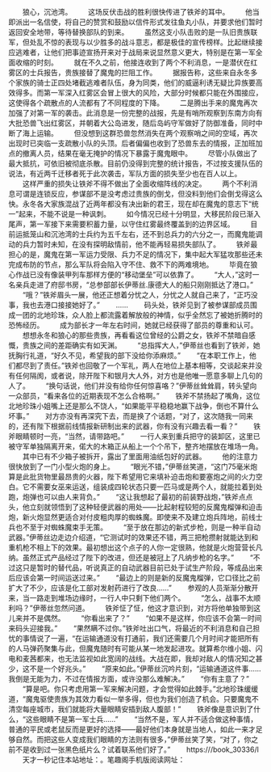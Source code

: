 　　狼心，沉池湾。
　　这场反伏击战的胜利很快传进了铁斧的耳中。
　　他当即派出一名信使，将自己的赞赏和鼓励以信件形式发往鱼丸小队，并要求他们暂时返回安全地带，等待替换部队的到来。
　　虽然这支小队击败的是一队旧贵族联军，但处乱不惊的表现与以少胜多的战斗意志，都是极佳的宣传榜样。比起继续接应逃难者，让他们把事迹宣扬开来对于战局来说显然意义更大，特别是在第一军全面收缩的时刻。
　　就在不久之前，他接连收到了两个不利消息，一是潜伏在红雾区的士兵报告，贵族接替了魔鬼的拦阻工作。
　　据报告称，这些来自永冬多个家族的骑士正四处堵截逃难者队伍，身为同类，他们的威逼利诱无疑比异族要高效得多。而第一军深入红雾区会冒上很大的风险，大部分时候都只能在外围接应，这使得各个疏散点的人流都有了不同程度的下降。
　　二是腾出手来的魔鬼再次加强了对第一军的袭击。此消息是一份完整的战报，先是有哨所观察到东南方向有大批恐兽飞出红雾区，并朝着大公岛进发，随后岛屿守军做好了防御准备，同时中断了海上运输。
　　但没想到这群恐兽忽然消失在两个观察哨之间的空域，再次出现时已突临一支疏散小队的头顶。后者偏偏也收到了恐兽东去的情报，正加班加点的撤离人员，结果在毫无掩护的情况下暴露于魔鬼眼中。
　　尽管小队做出了最大抵抗，可依旧被彻底杀散。目前仍没得到完整的统计报告，不过按支援队伍的说法，有近两千迁移者死于此次袭击，军队方面的损失至少也在百人以上。
　　这样严重的损失让铁斧不得不做出了全面收缩阵线的决定。
　　两个不利消息可谓是连锁反应，参谋部不是没考虑过贵族的倒戈，但没料到他们会倒戈得这么快。永冬各大家族混战了近两年都没有决出新的君王，现在却在魔鬼的意志下“统一”起来，不能不说是一种讽刺。
　　如今情况已经十分明显，大移民阶段已渐入尾声，第一军接下来需要积蓄力量，以守住红雾最终覆盖到的边界区域。
　　目前运抵笼山和沉池湾的士兵约为五千左右，还不到总兵力的六分之一，而魔鬼能调动的兵力暂时未知，在没有探明敌情前，他不能再轻易损失部队了。
　　铁斧最担心的是，魔鬼在第一军运力受限、兵力不足的情况下，集中起大军猛攻那些还未完成布防的节点，那么军队将会陷入守不住、救不下的两难境地。
　　毕竟在狼心作战已没有像装甲列车那样方便的“移动堡垒”可以依靠了。
　　“大人，”这时一名亲兵走进了府邸书房，“总参部部长伊蒂丝.康德大人的船只刚刚抵达了港口。”
　　“哦？”铁斧眉头一展，他还正想着分忧之人，分忧之人就自己来了，“正巧没事，我也去港口接接她好了。”
　　……
　　码头处，铁斧见到了被参谋部成员围成一团的北地珍珠，众人脸上都流露着解放般的神情，似乎全然忘了被她折腾时的恐怖经历。
　　成为部长才一年左右时间，她就已经获得了部员的尊重和认可。
　　想想永冬和狼心的那些贵族，再看看这位曾经的公爵之女，铁斧不禁暗自感慨，贵族之间的差距确实有如天渊。
　　“总指挥大人，”伊蒂丝也看到了铁斧，她抚胸行礼道，“好久不见，希望我的部下没给你添麻烦。”
　　“在本职工作上，他们都尽到了责任。”铁斧也回敬了一个军礼，两人在地位上基本相等，交谈起来并没有任何隔阂，或者说，除开陛下和银月大人外，对方也是他唯一愿意多聊上几句的人了。
　　“换句话说，他们并没有给你任何惊喜咯？”伊蒂丝耸耸肩，转头望向一众部员，“看来各位的近期表现不怎么合格啊。”
　　铁斧不禁扬起了嘴角，这位北地珍珠小姐嘴上还是那么不饶人，“如果能平平稳稳地赢下战争，倒也不算什么坏事。”
　　对方亦没有再深究下去，而是换了个话题，“对了，这次随我一同来的，还有陛下根据前线情报新研制出来的武器，你有没有兴趣去看一看？”
　　铁斧眼睛顿时一亮，“当然，请带路吧。”
　　一行人来到重兵把守的装卸区，这里已被守军单独隔离开来，偌大的木箱正从船上一个个吊下，整齐地摆放在堆场一角。
　　其中已有不少箱子被拆开，露出了里面用油纸包好的武器。
　　他的注意力很快放到了一门小型火炮的身上。
　　“眼光不错，”伊蒂丝笑道，“这门75毫米炮算是此批货物里最昂贵的火器，陛下希望用它来填补迫击炮和要塞炮之间的火力空白。它不需要女巫来运送，组装成四轮状态只要一匹马或是两个人，就能拉着到处跑，炮弹也可以由人来背负。”
　　“这让我想起了最初的前装野战炮，”铁斧点点头，他立刻就领悟到了这种轻便武器的用处——比起射程较短的反魔鬼榴弹和迫击炮，新火炮显然更适合对付皮粗肉厚的蜘蛛魔。即使来不及建立炮兵阵地，前线士兵也不至于对蜘蛛魔束手无策。
　　“至于放在那边的新式步枪，则是一种半自动武器。”伊蒂丝边走边介绍道，“它测试时的效果还不错，两三把枪攒射就能达到和重机枪不相上下的效果。最初想出这个点子的人你一定很熟，他就是火炮营营长凡纳。虽然正式产品经过了陛下的改进，但还是被冠上了凡纳步枪的名字。”
　　“不过这只是暂时的替代品，听说真正的自动武器目前已处于试生产阶段，等成品出来后应该会第一时间运送过来。”
　　“最边上的则是新的反魔鬼榴弹，它口径比之前扩大了不少，应该是化工部对发射药进行了改良……”
　　参观的人员渐渐分散开来，当一路走到堆场边缘时，一行人中只剩下他们两个。
　　“怎么，战事不太顺利吗？”伊蒂丝忽然问道。
　　铁斧怔了怔，他这才意识到，对方将他单独带到这儿来并不是偶然。
　　“你看出来了？”
　　“如果不是这样，你应该不会第一时间来码头迎接我。”
　　“果然瞒不过你。”铁斧吐出口气，将最近的不利消息和自己担忧的事情说了一遍，“在运输通道没有打通前，我们还需要几个月时间才能把所有的人马弹药聚集与此，但魔鬼随时有可能从某一地发起进攻。就算希尔维小姐、闪电和麦茜都来，也无法监视如此宽阔的战线。大战在即，我却对敌人的情况知之甚少，这不是一个好兆头。”
　　“原来如此。”伊蒂丝沉吟片刻，“运输通道这件事……我倒是无能为力，不过在情报方面，或许没那么难解决。”
　　“你有主意了？”
　　“算是吧。你只考虑用第一军来解决问题，才会觉得如此棘手。”北地珍珠缓缓道，“魔鬼驱使贵族为其效力看似一举多得，但也为我们创造了机会。只要魔鬼不清空每座城市，我们就能将大量眼睛安插到敌人腹部！”
　　铁斧像是意识到了什么，“这些眼睛不是第一军士兵……”
　　“当然不是，军人并不适合做这种事情，普通的平民或老鼠反而是更好的选择——最好他们本身就是当地人，如此一来才足够自然。而把这些人变成我们眼睛的方法则有很多，”伊蒂丝笑了笑，“对了，你之前不是收到过一张黑色纸片么？试着联系他们好了。”
　　https:///book_30336/l
　　天才一秒记住本站地址：。笔趣阁手机版阅读网址：